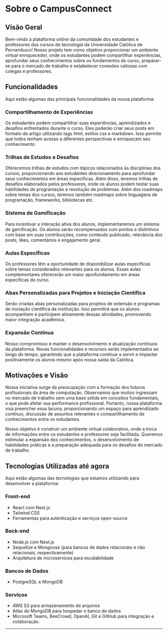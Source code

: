 # Sobre o CampusConnect

## Visão Geral

Bem-vindo à plataforma online da comunidade dos estudantes e professores dos cursos de tecnologia da Universidade Católica de Pernambuco! Nosso projeto tem como objetivo proporcionar um ambiente virtual enriquecedor, onde os estudantes podem compartilhar experiências, aprofundar seus conhecimentos sobre os fundamentos do curso, preparar-se para o mercado de trabalho e estabelecer conexões valiosas com colegas e professores.

## Funcionalidades

Aqui estão algumas das principais funcionalidades da nossa plataforma:

### Compartilhamento de Experiências

Os estudantes podem compartilhar suas experiências, aprendizados e desafios enfrentados durante o curso. Eles poderão criar seus posts em formato de artigo utilizando tags html, estilos css e markdown. Isso permite que todos tenham acesso a diferentes perspectivas e enriqueçam seu conhecimento.

### Trilhas de Estudos e Desafios

Oferecemos trilhas de estudos com tópicos relacionados às disciplinas dos cursos, proporcionando aos estudantes direcionamento para aprofundar seus conhecimentos em áreas específicas. Além disso, teremos trilhas de desafios elaborados pelos professores, onde os alunos podem testar suas habilidades de programação e resolução de problemas. Além dos roadmaps sobre temas dos cursos, teremos também roadmaps sobre linguagens de programação, frameworks, bibliotecas etc.

### Sistema de Gamificação

Para incentivar a interação ativa dos alunos, implementaremos um sistema de gamificação. Os alunos serão recompensados com pontos e distintivos com base em suas contribuições, como conteúdo publicado, relevância dos posts, likes, comentários e engajamento geral.

### Aulas Específicas

Os professores têm a oportunidade de disponibilizar aulas específicas sobre temas considerados relevantes para os alunos. Essas aulas complementares oferecerão um maior aprofundamento em áreas específicas do curso.

### Abas Personalizadas para Projetos e Iniciação Científica

Serão criadas abas personalizadas para projetos de extensão e programas de iniciação científica da instituição. Isso permitirá que os alunos acompanhem e participem ativamente dessas atividades, promovendo maior integração acadêmica.

### Expansão Contínua

Nosso compromisso é manter o desenvolvimento e atualização contínuos da plataforma. Novas funcionalidades e recursos serão implementados ao longo do tempo, garantindo que a plataforma continue a servir e impactar positivamente os alunos mesmo após nossa saída da Católica.

## Motivações e Visão

Nossa iniciativa surge da preocupação com a formação dos futuros profissionais da área de computação. Observamos que muitos ingressam no mercado de trabalho sem uma base sólida em conceitos fundamentais, o que pode afetar sua performance profissional. Portanto, nossa plataforma visa preencher essa lacuna, proporcionando um espaço para aprendizado contínuo, discussão de assuntos relevantes e compartilhamento de conhecimentos entre os estudantes.

Nosso objetivo é construir um ambiente virtual colaborativo, onde a troca de informações entre os estudantes e professores seja facilitada. Queremos estimular a expansão dos conhecimentos, o desenvolvimento de habilidades práticas e a preparação adequada para os desafios do mercado de trabalho.

## Tecnologias Utilizadas até agora

Aqui estão algumas das tecnologias que estamos utilizando para desenvolver a plataforma:

### Front-end

- React com Next.js
- Tailwind CSS
- Ferramentas para autenticação e serviços open-source

### Back-end

- Node.js com Nest.js
- Sequelize e Mongoose (para bancos de dados relacionais e não relacionais, respectivamente)
- Arquitetura de microservices para escalabilidade

### Bancos de Dados

- PostgreSQL e MongoDB

### Serviços

- AWS S3 para armazenamento de arquivos
- Atlas do MongoDB para hospedar o banco de dados
- Microsoft Teams, BeeCrowd, OpenAI, Git e GitHub para integração e colaboração.

---

